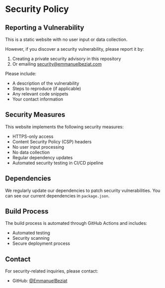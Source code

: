 # Security Policy

## Reporting a Vulnerability

This is a static website with no user input or data collection.

However, if you discover a security vulnerability, please report it by:
1. Creating a private security advisory in this repository
2. Or emailing security@emmanuelbeziat.com

Please include:
- A description of the vulnerability
- Steps to reproduce (if applicable)
- Any relevant code snippets
- Your contact information

## Security Measures

This website implements the following security measures:
- HTTPS-only access
- Content Security Policy (CSP) headers
- No user input processing
- No data collection
- Regular dependency updates
- Automated security testing in CI/CD pipeline

## Dependencies

We regularly update our dependencies to patch security vulnerabilities. You can see our current dependencies in `package.json`.

## Build Process

The build process is automated through GitHub Actions and includes:
- Automated testing
- Security scanning
- Secure deployment process

## Contact

For security-related inquiries, please contact:
- GitHub: [@EmmanuelBeziat](https://github.com/EmmanuelBeziat)
